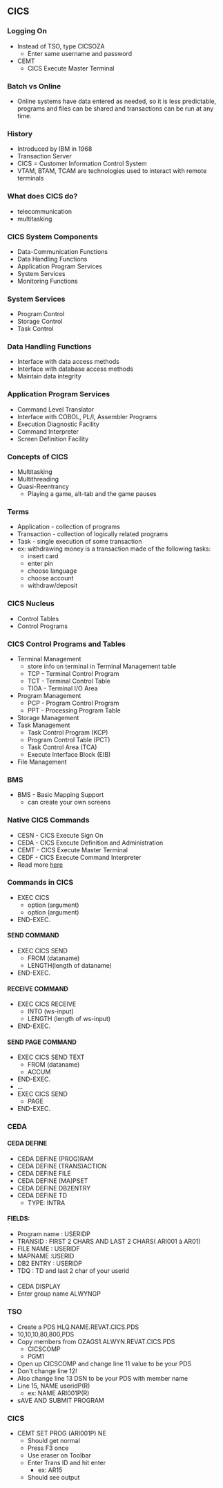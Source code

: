 ## CICS

### Logging On
- Instead of TSO, type CICSOZA
    - Enter same username and password
- CEMT
    - CICS Execute Master Terminal

### Batch vs Online
- Online systems have data entered as needed, so it is less predictable, programs and files can be shared and transactions can be run at any time.

### History
- Introduced by IBM in 1968
- Transaction Server
- CICS = Customer Information Control System
- VTAM, BTAM, TCAM are technologies used to interact with remote terminals

### What does CICS do?
- telecommunication
- multitasking

### CICS System Components
- Data-Communication Functions
- Data Handling Functions
- Application Program Services
- System Services
- Monitoring Functions

### System Services
- Program Control
- Storage Control
- Task Control

### Data Handling Functions
- Interface with data access methods
- Interface with database access methods
- Maintain data integrity

### Application Program Services
- Command Level Translator
- Interface with COBOL, PL/I, Assembler Programs
- Execution Diagnostic Facility
- Command Interpreter
- Screen Definition Facility

### Concepts of CICS
- Multitasking
- Multithreading
- Quasi-Reentrancy
    - Playing a game, alt-tab and the game pauses

### Terms
- Application - collection of programs
- Transaction - collection of logically related programs
- Task - single execution of some transaction
- ex: withdrawing money is a transaction made of the following tasks:
    - insert card
    - enter pin
    - choose language
    - choose account
    - withdraw/deposit

### CICS Nucleus
- Control Tables
- Control Programs

### CICS Control Programs and Tables
- Terminal Management
    - store info on terminal in Terminal Management table
    - TCP - Terminal Control Program
    - TCT - Terminal Control Table
    - TIOA - Terminal I/O Area
- Program Management
    - PCP - Program Control Program
    - PPT - Processing Program Table
- Storage Management
- Task Management
    - Task Control Program (KCP)
    - Program Control Table (PCT)
    - Task Control Area (TCA)
    - Execute Interface Block (EIB)
- File Management

### BMS
- BMS - Basic Mapping Support
    - can create your own screens

### Native CICS Commands
- CESN - CICS Execute Sign On
- CEDA - CICS Execute Definition and Administration
- CEMT - CICS Execute Master Terminal
- CEDF - CICS Execute Command Interpreter
- Read more [here](https://www.ibmmainframer.com/cics-tutorial/list-of-cics-transaction/)

### Commands in CICS
- EXEC CICS
    - option (argument)
    - option (argument)
- END-EXEC.

#### SEND COMMAND
- EXEC CICS SEND
    - FROM (dataname)
    - LENGTH(length of dataname)
- END-EXEC.

#### RECEIVE COMMAND
- EXEC CICS RECEIVE
    - INTO (ws-input)
    - LENGTH (length of ws-input)
- END-EXEC.

#### SEND PAGE COMMAND
- EXEC CICS SEND TEXT
    - FROM (dataname)
    - ACCUM
- END-EXEC.
- ...
- EXEC CICS SEND
    - PAGE
- END-EXEC.


### CEDA
#### CEDA DEFINE
- CEDA DEFINE (PROG)RAM
- CEDA DEFINE (TRANS)ACTION
- CEDA DEFINE FILE
- CEDA DEFINE (MA)PSET
- CEDA DEFINE DB2ENTRY
- CEDA DEFINE TD
    - TYPE: INTRA
#### FIELDS:
- Program name   : USERIDP
- TRANSID              : FIRST 2 CHARS AND LAST 2 CHARS( ARI001 à AR01)
- FILE NAME          : USERIDF
- MAPNAME          :USERID
- DB2 ENTRY         : USERIDP
- TDQ                      : TD and last 2 char of your userid
####
- CEDA DISPLAY
- Enter group name ALWYNGP

### TSO
- Create a PDS HLQ.NAME.REVAT.CICS.PDS
- 10,10,10,80,800,PDS
- Copy members from OZAGS1.ALWYN.REVAT.CICS.PDS
    - CICSCOMP
    - PGM1
- Open up CICSCOMP and change line 11 value to be your PDS
- Don't change line 12!
- Also change line 13 DSN to be your PDS with member name
- Line 15, NAME useridP(R)
    - ex: NAME ARI001P(R)
- sAVE AND SUBMIT PROGRAM

### CICS
- CEMT SET PROG (ARI001P) NE
    - Should get normal
    - Press F3 once
    - Use eraser on Toolbar
    - Enter Trans ID and hit enter
        - ex: AR15
    - Should see output
    